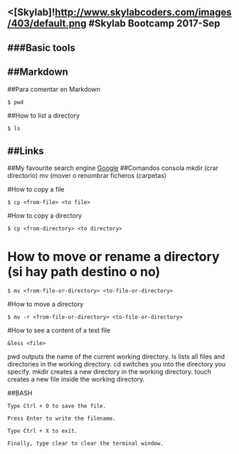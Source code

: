 <[Skylab]!http://www.skylabcoders.com/images/403/default.png
#Skylab Bootcamp 2017-Sep
------------------------
###Basic tools
------------
##Markdown
---------
##Para comentar en Markdown
```bash
$ pwd

```
##How to list a directory
```bash
$ ls

```
##Links
---------
##My favourite search engine
[Google](http://www.google.com "Google!")
##Comandos consola
mkdir (crar directorio)
mv (mover o renombrar ficheros (carpetas)

#How to copy a file 
```
$ cp <from-file> <to file>
```
#How to copy a directory
```
$ cp <from-directory> <to directory>
```
# How to move or rename a directory (si hay path destino o no)
```
$ mv <from-file-or-directory> <to-file-or-directory>
```
#How to move  a directory
```
$ mv -r <from-file-or-directory> <to-file-or-directory>
```
#How to see a content of a text file   
```
&less <file>
```

pwd outputs the name of the current working directory.
ls lists all files and directories in the working directory.
cd switches you into the directory you specify.
mkdir creates a new directory in the working directory.
touch creates a new file inside the working directory.


##BASH
```
Type Ctrl + O to save the file.

Press Enter to write the filename.

Type Ctrl + X to exit.

Finally, type clear to clear the terminal window.

``` 